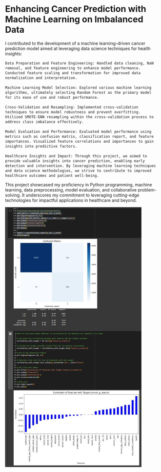 #  Enhancing Cancer Prediction with Machine Learning on Imbalanced Data

I contributed to the development of a machine learning-driven cancer prediction model aimed at leveraging data science techniques for health insights:

    Data Preparation and Feature Engineering: Handled data cleaning, NaN removal, and feature engineering to enhance model performance. Conducted feature scaling and transformation for improved data normalization and interpretation.

    Machine Learning Model Selection: Explored various machine learning algorithms, ultimately selecting Random Forest as the primary model for its ease of use and robust performance.

    Cross-Validation and Resampling: Implemented cross-validation techniques to ensure model robustness and prevent overfitting. Utilized SMOTE-ENN resampling within the cross-validation process to address class imbalance effectively.

    Model Evaluation and Performance: Evaluated model performance using metrics such as confusion matrix, classification report, and feature importances. Visualized feature correlations and importances to gain insights into predictive factors.

    Healthcare Insights and Impact: Through this project, we aimed to provide valuable insights into cancer prediction, enabling early detection and intervention. By leveraging machine learning techniques and data science methodologies, we strive to contribute to improved healthcare outcomes and patient well-being.

This project showcased my proficiency in Python programming, machine learning, data preprocessing, model evaluation, and collaborative problem-solving. It underscores my commitment to leveraging cutting-edge technologies for impactful applications in healthcare and beyond.

![Alt Text](https://github.com/loretoleg/Cancer_Prediction/blob/main/photo_1.jpeg)
